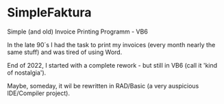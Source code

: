 # SimpleFaktura
Simple (and old) Invoice Printing Programm - VB6

In the late 90´s I had the task to print my invoices (every month nearly the same stuff) and was tired of using Word.

End of 2022, I started with a complete rework - but still in VB6 (call it 'kind of nostalgia').

Maybe, someday, it wil be rewritten in RAD/Basic (a very auspicious IDE/Compiler project).
